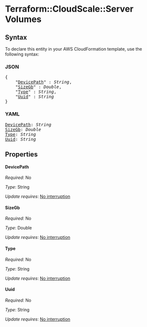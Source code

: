 # Terraform::CloudScale::Server Volumes

## Syntax

To declare this entity in your AWS CloudFormation template, use the following syntax:

### JSON

<pre>
{
    "<a href="#devicepath" title="DevicePath">DevicePath</a>" : <i>String</i>,
    "<a href="#sizegb" title="SizeGb">SizeGb</a>" : <i>Double</i>,
    "<a href="#type" title="Type">Type</a>" : <i>String</i>,
    "<a href="#uuid" title="Uuid">Uuid</a>" : <i>String</i>
}
</pre>

### YAML

<pre>
<a href="#devicepath" title="DevicePath">DevicePath</a>: <i>String</i>
<a href="#sizegb" title="SizeGb">SizeGb</a>: <i>Double</i>
<a href="#type" title="Type">Type</a>: <i>String</i>
<a href="#uuid" title="Uuid">Uuid</a>: <i>String</i>
</pre>

## Properties

#### DevicePath

_Required_: No

_Type_: String

_Update requires_: [No interruption](https://docs.aws.amazon.com/AWSCloudFormation/latest/UserGuide/using-cfn-updating-stacks-update-behaviors.html#update-no-interrupt)

#### SizeGb

_Required_: No

_Type_: Double

_Update requires_: [No interruption](https://docs.aws.amazon.com/AWSCloudFormation/latest/UserGuide/using-cfn-updating-stacks-update-behaviors.html#update-no-interrupt)

#### Type

_Required_: No

_Type_: String

_Update requires_: [No interruption](https://docs.aws.amazon.com/AWSCloudFormation/latest/UserGuide/using-cfn-updating-stacks-update-behaviors.html#update-no-interrupt)

#### Uuid

_Required_: No

_Type_: String

_Update requires_: [No interruption](https://docs.aws.amazon.com/AWSCloudFormation/latest/UserGuide/using-cfn-updating-stacks-update-behaviors.html#update-no-interrupt)

